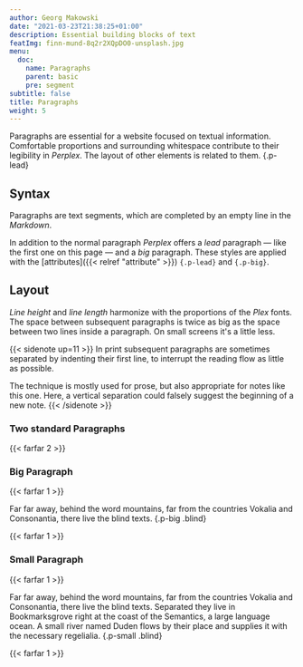 ```yaml
---
author: Georg Makowski
date: "2021-03-23T21:38:25+01:00"
description: Essential building blocks of text
featImg: finn-mund-8q2r2XQpDO0-unsplash.jpg
menu:
  doc:
    name: Paragraphs
    parent: basic
    pre: segment
subtitle: false
title: Paragraphs
weight: 5
---
```


Paragraphs are essential for a website focused on textual information. Comfortable proportions and surrounding whitespace contribute to their legibility in _Perplex_. The layout of other elements is related to them.
{.p-lead} <!--more-->

## Syntax

Paragraphs are text segments, which are completed by an empty line in the _Markdown_.

In addition to the normal paragraph _Perplex_ offers a _lead_ paragraph — like the first one on this page — and a _big_ paragraph. These styles are applied with the [attributes]({{< relref "attribute" >}}) `{.p-lead}` and `{.p-big}`.

## Layout

_Line height_ and _line length_ harmonize with the proportions of the _Plex_ fonts. The space between subsequent paragraphs is twice as big as the space between two lines inside a paragraph. On small screens it's a little less.

{{< sidenote up=11 >}}
In print subsequent paragraphs are sometimes separated by indenting their first line, to interrupt the reading flow as little as possible.

The technique is mostly used for prose, but also appropriate for notes like this one. Here, a vertical separation could falsely suggest the beginning of a new note.
{{< /sidenote >}}

### Two standard Paragraphs

{{< farfar 2 >}}

### Big Paragraph

{{< farfar 1 >}}

Far far away, behind the word mountains, far from the countries Vokalia and Consonantia, there live the blind texts.
{.p-big .blind}

{{< farfar 1 >}}

### Small Paragraph

{{< farfar 1 >}}

Far far away, behind the word mountains, far from the countries Vokalia and Consonantia, there live the blind texts. Separated they live in Bookmarksgrove right at the coast of the Semantics, a large language ocean. A small river named Duden flows by their place and supplies it with the necessary regelialia.
{.p-small .blind}

{{< farfar 1 >}}
